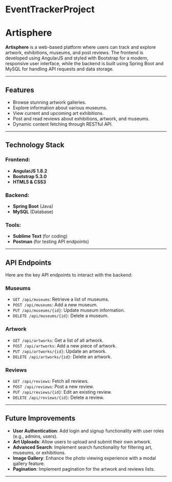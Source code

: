 # EventTrackerProject
# Artisphere

**Artisphere** is a web-based platform where users can track and explore artwork, exhibitions, museums, and post reviews. The frontend is developed using AngularJS and styled with Bootstrap for a modern, responsive user interface, while the backend is built using Spring Boot and MySQL for handling API requests and data storage.

---

## Features

- Browse stunning artwork galleries.
- Explore information about various museums.
- View current and upcoming art exhibitions.
- Post and read reviews about exhibitions, artwork, and museums.
- Dynamic content fetching through RESTful API.

---

## Technology Stack

### Frontend:
- **AngularJS 1.8.2**
- **Bootstrap 5.3.0**
- **HTML5 & CSS3**

### Backend:
- **Spring Boot** (Java)
- **MySQL** (Database)

### Tools:
- **Sublime Text** (for coding)
- **Postman** (for testing API endpoints)

---

## API Endpoints

Here are the key API endpoints to interact with the backend:

### Museums
- `GET /api/museums`: Retrieve a list of museums.
- `POST /api/museums`: Add a new museum.
- `PUT /api/museums/{id}`: Update museum information.
- `DELETE /api/museums/{id}`: Delete a museum.

### Artwork
- `GET /api/artworks`: Get a list of all artwork.
- `POST /api/artworks`: Add a new piece of artwork.
- `PUT /api/artworks/{id}`: Update an artwork.
- `DELETE /api/artworks/{id}`: Delete an artwork.

### Reviews
- `GET /api/reviews`: Fetch all reviews.
- `POST /api/reviews`: Post a new review.
- `PUT /api/reviews/{id}`: Edit an existing review.
- `DELETE /api/reviews/{id}`: Delete a review.

---

## Future Improvements

- **User Authentication**: Add login and signup functionality with user roles (e.g., admins, users).
- **Art Uploads**: Allow users to upload and submit their own artwork.
- **Advanced Search**: Implement search functionality for filtering art, museums, or exhibitions.
- **Image Gallery**: Enhance the photo viewing experience with a modal gallery feature.
- **Pagination**: Implement pagination for the artwork and reviews lists.

---

